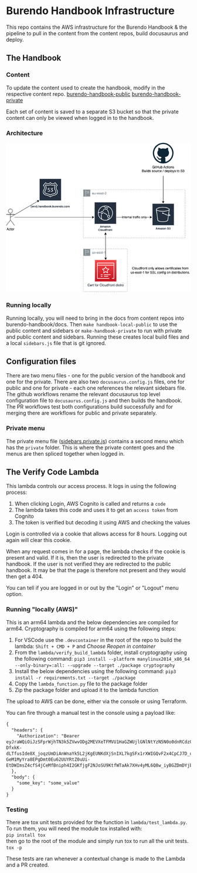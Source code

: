 # Burendo Handbook Infrastructure

This repo contains the AWS infrastructure for the Burendo Handbook & the pipeline to pull in the content from the content repos, build docusaurus and deploy.

## The Handbook

### Content
To update the content used to create the handbook, modify in the respective content repo.
[burendo-handbook-public](https://github.com/BurendoUK/burendo-handbook-public)
[burendo-handbook-private](https://github.com/BurendoUK/burendo-handbook-private)

Each set of content is saved to a separate S3 bucket so that the private content can only be viewed when logged in to the handbook.

### Architecture
![Handbook architecture](handbook-architecture.png)

### Running locally

Running locally, you will need to bring in the docs from content repos into burendo-handbook/docs.
Then `make handbook-local-public` to use the public content and sidebars or `make-handbook-private` to run with private and public content and sidebars. Running these creates local build files and a local `sidebars.js` file that is git ignored.

## Configuration files

There are two menu files - one for the public version of the handbook and one for the private. There are also two `docusaurus.config.js` files, one for public and one for private - each one references the relevant sidebars file. The github workflows rename the relevant docusaurus top level configuration file to `docusaurus.config.js` and then builds the handbook. The PR workflows test both configurations build successfully and for merging there are workflows for public and private separately.

### Private menu

The private menu file ([sidebars.private.js](burendo-handbook/sidebars.private.js)) contains a second menu which has the `private` folder. This is where the private content goes and the menus are then spliced together when logged in.

## The Verify Code Lambda

This lambda controls our access process. It logs in using the following process:

1. When clicking Login, AWS Cognito is called and returns a `code`
1. The lambda takes this code and uses it to get an `access token` from Cognito
1. The token is verified but decoding it using AWS and checking the values

Login is controlled via a cookie that allows access for 8 hours. Logging out again will clear this cookie.

When any request comes in for a page, the lambda checks if the cookie is present and valid. If it is, then the user is redirected to the private handbook. If the user is not verified they are redirected to the public handbook. It may be that the page is therefore not present and they would then get a 404.

You can tell if you are logged in or out by the "Login" or "Logout" menu option.

### Running "locally (AWS)"

This is an arm64 lambda and the below dependencies are compiled for arm64. Cryptography is compiled for arm64 using the following steps:
1. For VSCode use the `.devcontainer` in the root of the repo to build the lambda: `Shift + CMD + P` and _Choose Reopen in container_
1. From the `lambda/verify_build_lambda` folder, install cryptography using the following command: `pip3 install --platform manylinux2014_x86_64 --only-binary=:all: --upgrade --target ./package cryptography`
1. Install the below dependencies using the following command: `pip3 install -r requirements.txt --target ./package`
1. Copy the `lambda_function.py` file to the package folder
1. Zip the package folder and upload it to the lambda function

The upload to AWS can be done, either via the console or using Terraform.

You can fire through a manual test in the console using a payload like:

```
{
  "headers": {
    "Authorization": "Bearer eyJraWQiOiJzSFprWjhTN3k5ZVwvODg2MEVXeTFMVU1HaGZWUjlGNlNtYzN5N0o0dnRCdz0iLCJhbGciOiJSUzI1NiJ9.eyJzdWIiOiI0NTFhM2NlMi05Y2U0LTRlMzAtOWY2ZS1iNzJiOGEzNDE5NGUiLCJ0b2tlbl91c2UiOiJhY2Nlc3MiLCJzY29wZSI6ImF3cy5jb2duaXRvLnNpZ25pbi51c2VyLmFkbWluIiwiaXNzIjoiaHR0cHM6XC9cL2NvZ25pdG8taWRwLnVzLWVhc3QtMS5hbWF6b25hd3MuY29tXC91cy1lYXN0LTFfalRoQ3NhUGV6IiwiZXhwIjoxNTA1NjYwMTY2LCJpYXQiOjE1MDU2NTY1NjYsInZlcnNpb24iOjIsImp0aSI6ImI1Yzg5MmIyLTE0NDEtNDQ0OS1hYTRiLTdjYmJmNzg3OTMzNiIsImNsaWVudF9pZCI6IjVoN2VkNGRzdmdzdWdyNWwxZ2RsMzJlcGg3IiwidXNlcm5hbWUiOiJqb2UifQ.V5OqX61MA_hZ-DfxkK-dLTfusIde8X_joqzUmDiAnWnaYk5L2jKgEUNKdXjSnIXL7kgSFx1rXWIGQvF2x4CpCJ7D_u_Ux1aEj-GeM1MyYra8EPgDmt0Eu62UUYRtZ0uUi-EtDWImsZ4cfS4jCeMfBniph4I2GKfjgF2NJoSU9KtfWTaAk7XHv4yML6Q8w_iyBGZDmDYjb7vx6vCXJoc5KnAE87T1MBQByLNhdkhgF8_0YAuSJk9E0Gj6sEbdVoF7dsCO3UkcTjuxZCl3pABorhtbI1HQJk91GiK7Ca4Y_UwV2WqM_eW9qaNKFI6y1MgsRP612uLLhENb8BGc28QCNA"
  },
  "body": {
    "some_key": "some_value"
  }
}
```

### Testing

There are tox unit tests provided for the function in `lambda/test_lambda.py`. To run them, you will need the module tox installed with:  
`pip install tox`  
then go to the root of the module and simply run tox to run all the unit tests.
`tox -p`

These tests are ran whenever a contextual change is made to the Lambda and a PR created.
